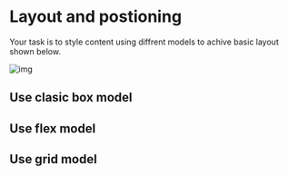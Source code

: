 # Layout and postioning

Your task is to style content using diffrent models to achive basic layout shown below.

![img](sample.png)  

## Use clasic box model

 
## Use flex model


## Use grid model
